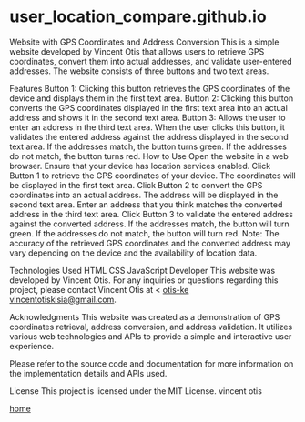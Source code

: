 # user_location_compare.github.io



Website with GPS Coordinates and Address Conversion
This is a simple website developed by Vincent Otis that allows users to retrieve GPS coordinates, convert them into actual addresses, and validate user-entered addresses. The website consists of three buttons and two text areas.

Features
Button 1: Clicking this button retrieves the GPS coordinates of the device and displays them in the first text area.
Button 2: Clicking this button converts the GPS coordinates displayed in the first text area into an actual address and shows it in the second text area.
Button 3: Allows the user to enter an address in the third text area.
When the user clicks this button, it validates the entered address against the address displayed in the second text area.
If the addresses match, the button turns green.
If the addresses do not match, the button turns red.
How to Use
Open the website in a web browser.
Ensure that your device has location services enabled.
Click Button 1 to retrieve the GPS coordinates of your device. The coordinates will be displayed in the first text area.
Click Button 2 to convert the GPS coordinates into an actual address. The address will be displayed in the second text area.
Enter an address that you think matches the converted address in the third text area.
Click Button 3 to validate the entered address against the converted address.
If the addresses match, the button will turn green.
If the addresses do not match, the button will turn red.
Note: The accuracy of the retrieved GPS coordinates and the converted address may vary depending on the device and the availability of location data.

Technologies Used
HTML
CSS
JavaScript
Developer
This website was developed by Vincent Otis. For any inquiries or questions regarding this project, please contact Vincent Otis at < <a  href="https://otis-ke.github.io/otiswebsite.github.io/"><bold>otis-ke</bold></a> <vincentotiskisia@gmail.com>.

Acknowledgments
This website was created as a demonstration of GPS coordinates retrieval, address conversion, and address validation. It utilizes various web technologies and APIs to provide a simple and interactive user experience.

Please refer to the source code and documentation for more information on the implementation details and APIs used.

License
This project is licensed under the MIT License.
vincent otis 
<br>

  <a href="index.html">home<a>
